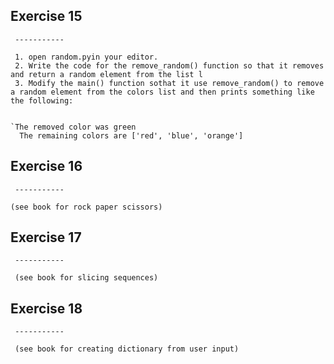 ## **Exercise 15**
     -----------

     1. open random.pyin your editor.
     2. Write the code for the remove_random() function so that it removes and return a random element from the list l
     3. Modify the main() function sothat it use remove_random() to remove a random element from the colors list and then prints something like the following:


    `The removed color was green
      The remaining colors are ['red', 'blue', 'orange'] 


## **Exercise 16** 
     -----------

    (see book for rock paper scissors)

## **Exercise 17**
     ----------- 

     (see book for slicing sequences)    

## **Exercise 18**
     ----------- 

     (see book for creating dictionary from user input)    